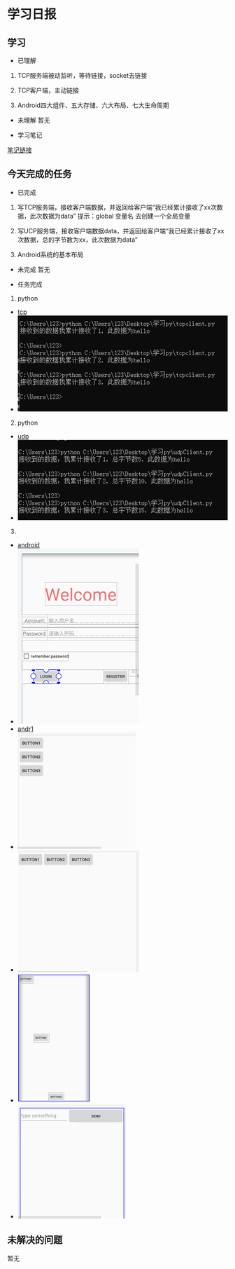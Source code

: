 # 学习日报

## 学习

* 已理解
1. TCP服务端被动监听，等待链接，socket去链接

2. TCP客户端，主动链接

3.  Android四大组件、五大存储、六大布局、七大生命周期

* 未理解
暂无

* 学习笔记

[笔记链接](https://github.com/caijing666/8.7/blob/master/8.6.md)


## 今天完成的任务

* 已完成
 1. 写TCP服务端，接收客户端数据，并返回给客户端“我已经累计接收了xx次数据，此次数据为data”
提示：global 变量名  去创建一个全局变量

 2. 写UCP服务端，接收客户端数据data，并返回给客户端“我已经累计接收了xx次数据，总的字节数为xx，此次数据为data”

 3. Android系统的基本布局

* 未完成
暂无

* 任务完成

1. python 
* [tcp](https://github.com/caijing666/8.7/blob/master/tcp.txt)
*  ![tcp](https://github.com/caijing666/8.7/blob/master/tcp.PNG)
2. python
* [udp](https://github.com/caijing666/8.7/blob/master/udp.txt)
* ![udp](https://github.com/caijing666/8.7/blob/master/udp.PNG)
3. 
* [android](https://github.com/caijing666/8.7/blob/master/android.txt
)
* ![android](https://github.com/caijing666/8.7/blob/master/welcome.PNG)
* [andr1](https://github.com/caijing666/8.7/blob/master/bt.txt)
*  ![andr1](https://github.com/caijing666/8.7/blob/master/1.PNG)
*  ![andr2](https://github.com/caijing666/8.7/blob/master/2.PNG)
*  ![andr3](https://github.com/caijing666/8.7/blob/master/3.PNG)
*  ![andr4](https://github.com/caijing666/8.7/blob/master/4.PNG)

## 未解决的问题
暂无
